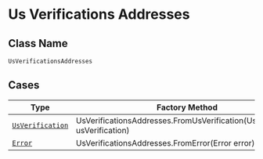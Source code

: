 
# Us Verifications Addresses

## Class Name

`UsVerificationsAddresses`

## Cases

| Type | Factory Method |
|  --- | --- |
| [`UsVerification`](../../../doc/models/us-verification.md) | UsVerificationsAddresses.FromUsVerification(UsVerification usVerification) |
| [`Error`](../../../doc/models/error.md) | UsVerificationsAddresses.FromError(Error error) |

